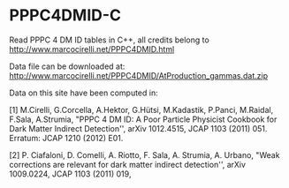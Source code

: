 # PPPC4DMID-C
Read PPPC 4 DM ID tables in C++, all credits belong to http://www.marcocirelli.net/PPPC4DMID.html

Data file can be downloaded at: http://www.marcocirelli.net/PPPC4DMID/AtProduction_gammas.dat.zip

Data on this site have been computed in: 

[1] M.Cirelli, G.Corcella, A.Hektor, G.Hütsi, M.Kadastik, P.Panci, M.Raidal, F.Sala, A.Strumia, 
"PPPC 4 DM ID: A Poor Particle Physicist Cookbook for Dark Matter Indirect Detection'', 
arXiv 1012.4515, JCAP 1103 (2011) 051. 
Erratum: JCAP 1210 (2012) E01.

[2] P. Ciafaloni, D. Comelli, A. Riotto, F. Sala, A. Strumia, A. Urbano, 
"Weak corrections are relevant for dark matter indirect detection'', 
arXiv 1009.0224, JCAP 1103 (2011) 019,
